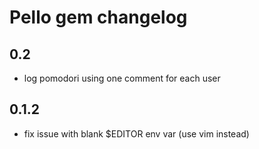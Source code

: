 # Pello gem changelog

## 0.2

* log pomodori using one comment for each user

## 0.1.2

* fix issue with blank $EDITOR env var (use vim instead)
